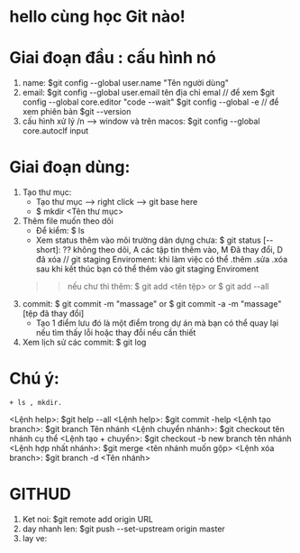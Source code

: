 # hello cùng học Git nào!

# Giai đoạn đầu : cấu hình nó 
1. name:  $git config --global user.name "Tên người dùng"
2. email: $git config --global user.email tên địa chỉ emal
    // để xem $git config --global core.editor "code --wait"
                $git config --global -e 
    // để xem phiên bản 
                $git --version
3. cấu hình xử lý /n --> window và trên macos: $git config --global core.autoclf input


# Giai đoạn dùng: 
1. Tạo thư mục: 
    + Tạo thư mục --> right click --> git base here
    + $ mkdir <Tên thư mục>
2. Thêm file muốn theo dõi
    + Để kiểm:  $ ls
    + Xem status thêm vào môi trường dàn dựng chưa: $ git status [--short]: 
                                                ?? không theo dõi, 
                                                A các tập tin thêm vào, 
                                                M Đã thay đổi,
                                                D đã xóa
    // git staging Enviroment: khi làm việc có thể .thêm .sửa .xóa sau khi kết thúc bạn có thể thêm vào git staging Enviroment
    >> nếu chư thì thêm: $ git add <tên tệp> or $ git add --all
3. commit: $ git commit -m "massage" or $ git commit -a -m "massage" [tệp đã thay đổi]
    + Tạo 1 điểm lưu đó là một điểm trong dự án mà bạn có thể quay lại nếu tìm thấy lỗi hoặc thay đỗi nếu cần thiết   
4. Xem lịch sử các commit: $ git log

# Chú ý: 
    + ls , mkdir.

<Lệnh help>: $git help --all
<Lệnh help>: $git commit -help
<Lệnh tạo branch>: $git branch Tên nhánh
<Lệnh chuyển nhánh>: $git checkout tên nhánh cụ thể
<Lệnh tạo + chuyển>: $git checkout -b new branch tên nhánh
<Lệnh hợp nhất nhánh>: $git merge <tên nhánh muốn gộp>
<Lệnh xóa branch>: $git branch -d <Tên nhánh>


# GITHUD 
1. Ket noi: $git remote add origin URL
2. day nhanh len: $git push --set-upstream origin master
3. lay ve:


